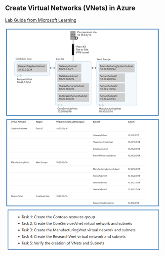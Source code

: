 ## Create Virtual Networks (VNets) in Azure

<a href="https://microsoftlearning.github.io/AZ-700-Designing-and-Implementing-Microsoft-Azure-Networking-Solutions/Instructions/Exercises/M01-Unit%204%20Design%20and%20implement%20a%20Virtual%20Network%20in%20Azure.html"> Lab Guide from Microsoft Learning </a>


<img src="/assets/images/AZ700-Design and Implement Virtual Networks in Azure.PNG">

<img src="/assets/images/AZ700-Design and Implement Virtual Networks in Azure-address plan.PNG">

<img src="/assets/images/AZ700-Design and Implement Virtual Networks in Azure-task list.PNG">


